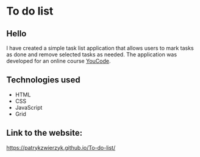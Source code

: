 # To do list

## Hello
I have created a simple task list application that allows users to mark tasks as done and remove selected tasks as needed. The application was developed for an online course [YouCode](https://youcode.pl/zostawiam-maila/).

## Technologies used
+ HTML
+ CSS
+ JavaScript
+ Grid

## Link to the website:
 https://patrykzwierzyk.github.io/To-do-list/